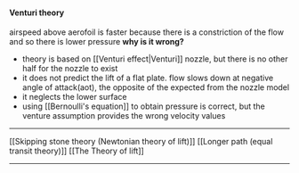 #### Venturi theory
airspeed above aerofoil is faster because there is a constriction of the flow and so there is lower pressure
__why is it wrong?__
- theory is based on [[Venturi effect|Venturi]] nozzle, but there is no other half for the nozzle to exist
- it does not predict the lift of a flat plate. flow slows down at negative angle of attack(aot), the opposite of the expected from the nozzle model
- it neglects the lower surface
- using [[Bernoulli's equation]] to obtain pressure is correct, but the venture assumption provides the wrong velocity values

---
[[Skipping stone theory (Newtonian theory of lift)]]
[[Longer path (equal transit theory)]]
[[The Theory of lift]]

---
